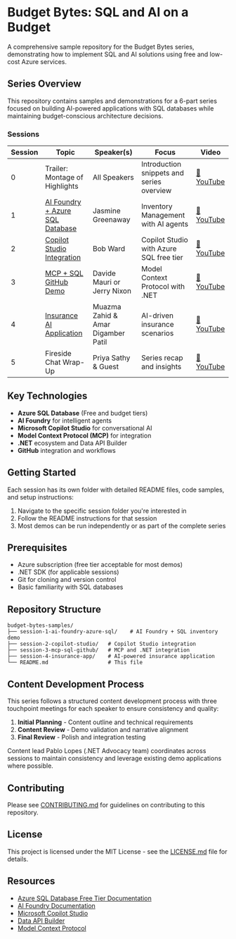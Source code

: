 # Budget Bytes: SQL and AI on a Budget

A comprehensive sample repository for the Budget Bytes series, demonstrating how to implement SQL and AI solutions using free and low-cost Azure services.

## Series Overview

This repository contains samples and demonstrations for a 6-part series focused on building AI-powered applications with SQL databases while maintaining budget-conscious architecture decisions.

### Sessions

| Session | Topic | Speaker(s) | Focus | Video |
|---------|-------|------------|-------|-------|
| 0 | Trailer: Montage of Highlights | All Speakers | Introduction snippets and series overview | [🎥 YouTube](https://www.youtube.com/watch?v=TRAILER_VIDEO_ID) |
| 1 | [AI Foundry + Azure SQL Database](./session-1-ai-foundry-azure-sql/) | Jasmine Greenaway | Inventory Management with AI agents | [🎥 YouTube](https://www.youtube.com/watch?v=SESSION1_VIDEO_ID) |
| 2 | [Copilot Studio Integration](./session-2-copilot-studio/) | Bob Ward | Copilot Studio with Azure SQL free tier | [🎥 YouTube](https://www.youtube.com/watch?v=SESSION2_VIDEO_ID) |
| 3 | [MCP + SQL GitHub Demo](./session-3-mcp-sql-github/) | Davide Mauri or Jerry Nixon | Model Context Protocol with .NET | [🎥 YouTube](https://www.youtube.com/watch?v=SESSION3_VIDEO_ID) |
| 4 | [Insurance AI Application](./session-4-insurance-app/) | Muazma Zahid & Amar Digamber Patil | AI-driven insurance scenarios | [🎥 YouTube](https://www.youtube.com/watch?v=SESSION4_VIDEO_ID) |
| 5 | Fireside Chat Wrap-Up| Priya Sathy & Guest | Series recap and insights | [🎥 YouTube](https://www.youtube.com/watch?v=SESSION5_VIDEO_ID) |

## Key Technologies

- **Azure SQL Database** (Free and budget tiers)
- **AI Foundry** for intelligent agents
- **Microsoft Copilot Studio** for conversational AI
- **Model Context Protocol (MCP)** for integration
- **.NET** ecosystem and Data API Builder
- **GitHub** integration and workflows

## Getting Started

Each session has its own folder with detailed README files, code samples, and setup instructions:

1. Navigate to the specific session folder you're interested in
2. Follow the README instructions for that session
3. Most demos can be run independently or as part of the complete series

## Prerequisites

- Azure subscription (free tier acceptable for most demos)
- .NET SDK (for applicable sessions)
- Git for cloning and version control
- Basic familiarity with SQL databases

## Repository Structure

```
budget-bytes-samples/
├── session-1-ai-foundry-azure-sql/    # AI Foundry + SQL inventory demo
├── session-2-copilot-studio/   # Copilot Studio integration
├── session-3-mcp-sql-github/   # MCP and .NET integration
├── session-4-insurance-app/    # AI-powered insurance application
└── README.md                   # This file
```

## Content Development Process

This series follows a structured content development process with three touchpoint meetings for each speaker to ensure consistency and quality:

1. **Initial Planning** - Content outline and technical requirements
2. **Content Review** - Demo validation and narrative alignment  
3. **Final Review** - Polish and integration testing

Content lead Pablo Lopes (.NET Advocacy team) coordinates across sessions to maintain consistency and leverage existing demo applications where possible.

## Contributing

Please see [CONTRIBUTING.md](./CONTRIBUTING.md) for guidelines on contributing to this repository.

## License

This project is licensed under the MIT License - see the [LICENSE.md](./LICENSE.md) file for details.

## Resources

- [Azure SQL Database Free Tier Documentation](https://docs.microsoft.com/azure/azure-sql/)
- [AI Foundry Documentation](https://docs.microsoft.com/azure/ai-foundry/)
- [Microsoft Copilot Studio](https://docs.microsoft.com/microsoft-copilot-studio/)
- [Data API Builder](https://learn.microsoft.com/azure/data-api-builder/)
- [Model Context Protocol](https://modelcontextprotocol.io/)

